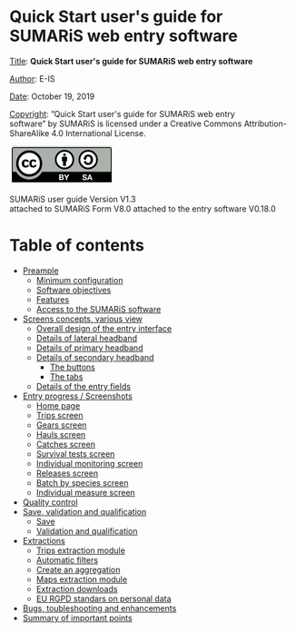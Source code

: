 # Quick Start user's guide for SUMARiS web entry software

<u>Title</u>: <b>Quick Start user's guide for SUMARiS web entry software</b> 

<u>Author</u>: E-IS	

<u>Date</u>: October 19, 2019 

<u>Copyright</u>: ”Quick Start user's guide for SUMARiS web entry software” by SUMARiS is licensed under a Creative Commons Attribution-ShareAlike 4.0 International License.

![cc-by-sa](cc-by-sa.png)

SUMARiS user guide Version V1.3    
attached to SUMARiS Form V8.0
attached to the entry software V0.18.0

# Table of contents

 - [Preample](preamble/preamble.md)
    * [Minimum configuration](preamble/preamble.md#minimum_configuration)
    * [Software objectives](preamble/preamble.md#software_objectives)
    * [Features](preamble/preamble.md#features)
    * [Access to the SUMARiS software](preamble/preamble.md#access_to_the_sumaris_software)
 - [Screens concepts, various view](screens-concepts/screens-concepts.md)
    * [Overall design of the entry interface](screens-concepts/screens-concepts.md#overall_design_of_the_entry_interface)
    * [Details of lateral headband](screens-concepts/screens-concepts.md#details_of_lateral_headband)
    * [Details of primary headband](screens-concepts/screens-concepts.md#details_of_primary_headband)
    * [Details of secondary headband](screens-concepts/screens-concepts.md#details_of_secondary_headband)
        * [The buttons](screens-concepts/screens-concepts.md#the_buttons)
        * [The tabs](screens-concepts/screens-concepts.md#the_tabs)
    * [Details of the entry fields](screens-concepts/screens-concepts.md#details_of_the_entry_fields)
 - [Entry progress / Screenshots](entry-progress-screenshot/screenshot.md)
    * [Home page](entry-progress-screenshot/screenshot.md#home_page)
    * [Trips screen](entry-progress-screenshot/screenshot.md#trips_screen)
    * [Gears screen](entry-progress-screenshot/screenshot.md#gears_screen)
    * [Hauls screen](entry-progress-screenshot/screenshot.md#hauls_screen)
    * [Catches screen](entry-progress-screenshot/screenshot.md#catches_screen)
    * [Survival tests screen](entry-progress-screenshot/screenshot.md#survival_tests_screen)
    * [Individual monitoring screen](entry-progress-screenshot/screenshot.md#individual_monitoring_screen)
    * [Releases screen](entry-progress-screenshot/screenshot.md#releases_screen)
    * [Batch by species screen](entry-progress-screenshot/screenshot.md#batch_by_species_screen)
    * [Individual measure screen](entry-progress-screenshot/screenshot.md#individual_measure_screen)
 - [Quality control](quality-control/quality-control.md)
 - [Save, validation and qualification](save-validation-qualification/save-validation-qualification.md)
     * [Save](save-validation-qualification/save-validation-qualification.md#save)
     * [Validation and qualification](save-validation-qualification/save-validation-qualification.md#validation_and_qualification)
 - [Extractions](extraction/extraction.md)
    * [Trips extraction module](extraction/extraction.md#trips_extraction_module)
    * [Automatic filters](extraction/extraction.md#automatic_filters)
    * [Create an aggregation](extraction/extraction.md#create_an_aggregation)
    * [Maps extraction module](extraction/extraction.md#maps_extraction_module)
    * [Extraction downloads](extraction/extraction.md#extraction_downloads)
    * [EU RGPD standars on personal data](extraction/extraction.md#eu_rgpd_standars_on_personal_data)
 - [Bugs, toubleshooting and enhancements](bugs-troubleshooting-enhancements/bugs-troubleshooting-enhancements.md) 
 - [Summary of important points](summary-important-points/summary-important-points.md)
